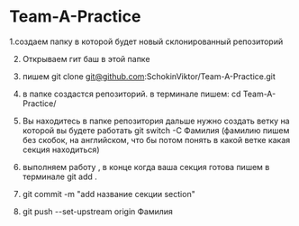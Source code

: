 # Team-A-Practice

1.создаем папку в которой будет новый склонированный репозиторий

2. Открываем гит баш в этой папке

3. пишем  git clone git@github.com:SchokinViktor/Team-A-Practice.git

4. в папке создастся репозиторий. в терминале пишем: cd Team-A-Practice/

5. Вы находитесь в папке репозитория дальше нужно создать ветку на которой вы будете работать git switch -C Фамилия (фамилию пишем без скобок, на английском, что бы потом понять в какой ветке какая секция находиться)

6. выполняем работу , в конце когда ваша секция готова пишем в терминале git add .

7. git commit -m "add название секции section"

8. git push --set-upstream origin Фамилия

